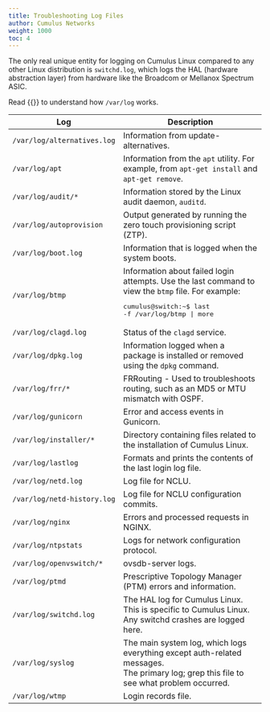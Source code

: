 ```yaml
---
title: Troubleshooting Log Files
author: Cumulus Networks
weight: 1000
toc: 4
---
```

The only real unique entity for logging on Cumulus Linux compared to any other Linux distribution is `switchd.log`, which logs the HAL (hardware abstraction layer) from hardware like the Broadcom or Mellanox Spectrum ASIC.

Read {{<exlink url="http://www.cyberciti.biz/faq/linux-log-files-location-and-how-do-i-view-logs-files/" text="this guide on NixCraft">}} to understand how `/var/log` works.

| Log | Description |
|---- |------------ |
| `/var/log/alternatives.log` | Information from update-alternatives.|
| `/var/log/apt`|Information from the `apt` utility. For example, from `apt-get install` and `apt-get remove`. |
| `/var/log/audit/*` |Information stored by the Linux audit daemon, `auditd`. |
| `/var/log/autoprovision` | Output generated by running the zero touch provisioning script (ZTP). |
| `/var/log/boot.log` | Information that is logged when the system boots. |
| `/var/log/btmp` | Information about failed login attempts. Use the last command to view the `btmp` file. For example:<pre>cumulus@switch:~$ last -f /var/log/btmp \| more</pre> |
| `/var/log/clagd.log` | Status of the `clagd` service. |
| `/var/log/dpkg.log` | Information logged when a package is installed or removed using the `dpkg` command. |
| `/var/log/frr/*` | FRRouting - Used to troubleshoots routing, such as an MD5 or MTU mismatch with OSPF. |
| `/var/log/gunicorn` | Error and access events in Gunicorn. |
| `/var/log/installer/*` | Directory containing files related to the installation of Cumulus Linux. |
| `/var/log/lastlog` | Formats and prints the contents of the last login log file. |
| `/var/log/netd.log`| Log file for NCLU. |
| `/var/log/netd-history.log`| Log file for NCLU configuration commits. |
| `/var/log/nginx`| Errors and processed requests in NGINX. |
| `/var/log/ntpstats` | Logs for network configuration protocol.|
| `/var/log/openvswitch/*` | ovsdb-server logs. |
| `/var/log/ptmd`| Prescriptive Topology Manager (PTM) errors and information. |
| `/var/log/switchd.log` | The HAL log for Cumulus Linux.<br>This is specific to Cumulus Linux. Any switchd crashes are logged here. |
| `/var/log/syslog` | The main system log, which logs everything except auth-related messages.<br>The primary log; grep this file to see what problem occurred. |
| `/var/log/wtmp` | Login records file. |
